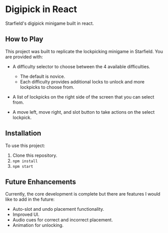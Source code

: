 # Digipick in React
Starfield's digipick minigame built in react.

## How to Play

This project was built to replicate the lockpicking minigame in Starfield. You are provided with:

- A difficulty selector to choose between the 4 available difficulties.
  - The default is novice.
  - Each difficulty provides additional locks to unlock and more lockpicks to choose from.

- A list of lockpicks on the right side of the screen that you can select from.

- A move left, move right, and slot button to take actions on the select lockpick.

## Installation
To use this project:
1. Clone this repository.
2. ```npm install```
3. ```npm start```

## Future Enhancements
Currently, the core development is complete but there are features I would like to add in the future:
  - Auto-slot and undo placement functionality.
  - Improved UI.
  - Audio cues for correct and incorrect placement.
  - Animation for unlocking.
